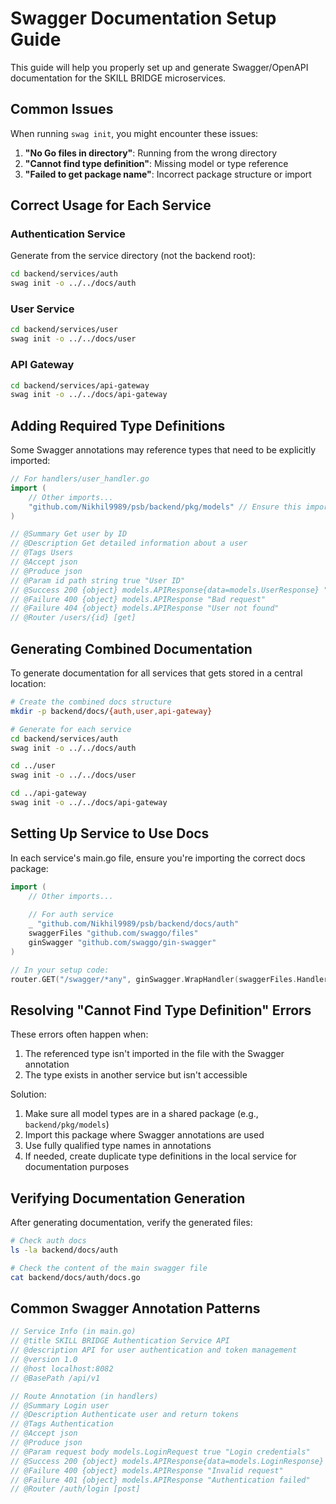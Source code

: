 # Swagger Documentation Setup Guide

This guide will help you properly set up and generate Swagger/OpenAPI documentation for the SKILL BRIDGE microservices.

## Common Issues

When running `swag init`, you might encounter these issues:

1. **"No Go files in directory"**: Running from the wrong directory
2. **"Cannot find type definition"**: Missing model or type reference
3. **"Failed to get package name"**: Incorrect package structure or import

## Correct Usage for Each Service

### Authentication Service

Generate from the service directory (not the backend root):

```bash
cd backend/services/auth
swag init -o ../../docs/auth
```

### User Service

```bash
cd backend/services/user
swag init -o ../../docs/user
```

### API Gateway

```bash
cd backend/services/api-gateway
swag init -o ../../docs/api-gateway
```

## Adding Required Type Definitions

Some Swagger annotations may reference types that need to be explicitly imported:

```go
// For handlers/user_handler.go
import (
    // Other imports...
    "github.com/Nikhil9989/psb/backend/pkg/models" // Ensure this import exists
)

// @Summary Get user by ID
// @Description Get detailed information about a user
// @Tags Users
// @Accept json
// @Produce json
// @Param id path string true "User ID"
// @Success 200 {object} models.APIResponse{data=models.UserResponse} "User found"
// @Failure 400 {object} models.APIResponse "Bad request"
// @Failure 404 {object} models.APIResponse "User not found"
// @Router /users/{id} [get]
```

## Generating Combined Documentation

To generate documentation for all services that gets stored in a central location:

```bash
# Create the combined docs structure
mkdir -p backend/docs/{auth,user,api-gateway}

# Generate for each service
cd backend/services/auth
swag init -o ../../docs/auth

cd ../user
swag init -o ../../docs/user

cd ../api-gateway
swag init -o ../../docs/api-gateway
```

## Setting Up Service to Use Docs

In each service's main.go file, ensure you're importing the correct docs package:

```go
import (
    // Other imports...
    
    // For auth service
    _ "github.com/Nikhil9989/psb/backend/docs/auth"
    swaggerFiles "github.com/swaggo/files"
    ginSwagger "github.com/swaggo/gin-swagger"
)

// In your setup code:
router.GET("/swagger/*any", ginSwagger.WrapHandler(swaggerFiles.Handler))
```

## Resolving "Cannot Find Type Definition" Errors

These errors often happen when:

1. The referenced type isn't imported in the file with the Swagger annotation
2. The type exists in another service but isn't accessible

Solution:

1. Make sure all model types are in a shared package (e.g., `backend/pkg/models`)
2. Import this package where Swagger annotations are used 
3. Use fully qualified type names in annotations
4. If needed, create duplicate type definitions in the local service for documentation purposes

## Verifying Documentation Generation

After generating documentation, verify the generated files:

```bash
# Check auth docs
ls -la backend/docs/auth

# Check the content of the main swagger file
cat backend/docs/auth/docs.go
```

## Common Swagger Annotation Patterns

```go
// Service Info (in main.go)
// @title SKILL BRIDGE Authentication Service API
// @description API for user authentication and token management
// @version 1.0
// @host localhost:8082
// @BasePath /api/v1

// Route Annotation (in handlers)
// @Summary Login user
// @Description Authenticate user and return tokens
// @Tags Authentication
// @Accept json
// @Produce json
// @Param request body models.LoginRequest true "Login credentials"
// @Success 200 {object} models.APIResponse{data=models.LoginResponse} "Login successful"
// @Failure 400 {object} models.APIResponse "Invalid request"
// @Failure 401 {object} models.APIResponse "Authentication failed"
// @Router /auth/login [post]
```
